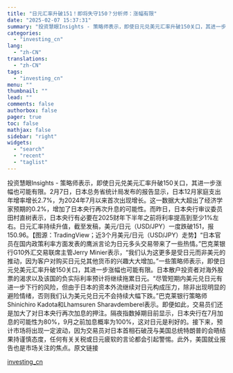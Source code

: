 ```yaml
---
title: "日元汇率升破151！即将失守150？分析师：涨幅有限"
date: "2025-02-07 15:37:31"
summary: "投资慧眼Insights - 策略师表示，即使日元兑美元汇率升破150关口，其进一步涨幅也可能有限..."
categories:
  - "investing_cn"
lang:
  - "zh-CN"
translations:
  - "zh-CN"
tags:
  - "investing_cn"
menu: ""
thumbnail: ""
lead: ""
comments: false
authorbox: false
pager: true
toc: false
mathjax: false
sidebar: "right"
widgets:
  - "search"
  - "recent"
  - "taglist"
---
```


投资慧眼Insights - 策略师表示，即使日元兑美元汇率升破150关口，其进一步涨幅也可能有限。2月7日，日本总务省统计局发布的报告显示，日本12月家庭支出年增率增长2.7%，为2024年7月以来首次出现增长。这一数据大大超出了经济学家预期的0.2%，增加了日本央行再次升息的可能性。而昨日，日本央行审议委员田村直树表示，日本央行有必要在2025财年下半年之前将利率提高到至少1%左右。日元汇率持续升值，截至发稿，美元/日元（USD/JPY）一度跌破151，报150.96。【图源：TradingView；近3个月美元/日元（USD/JPY）走势】“日本官员在国内政策利率方面发表的鹰派言论为日元多头交易带来了一些热情。”巴克莱银行G10外汇交易联席主管Jerry Minier表示，“我们认为这更多是受日元而非美元的推动，因为客户对购买日元兑其他货币的兴趣大大增加。”一些策略师表示，即使日元兑美元汇率升破150关口，其进一步涨幅也可能有限。日本散户投资者对海外股票的渴求以及该国的负实际利率预计将继续拖累日元。“尽管短期内美元兑日元有进一步下行的风险，但由于日本的资本外流继续对日元构成压力，除非出现明显的避险情绪，否则我们认为美元兑日元不会持续大幅下跌。”巴克莱银行策略师Shinichiro Kadota和Lhamsuren Sharavdemberel表示。即便如此，交易员们还是加大了对日本央行再次加息的押注。隔夜指数掉期目前显示，日本央行在7月加息的可能性为80%，9月之前加息概率为100%，这对日元是利好的。接下来，预计市场将出现一定波动，因为交易员对日本首相石破茂与美国总统特朗普的会晤结果持谨慎态度，任何有关关税或日元疲软的言论都会引起警惕。此外，美国就业报告也是市场关注的焦点。原文链接

[investing_cn](https://cn.investing.com/news/forex-news/article-2661909)
